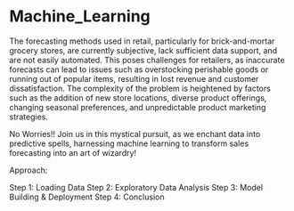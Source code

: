 # Machine_Learning
The forecasting methods used in retail, particularly for brick-and-mortar grocery stores, are currently subjective, lack sufficient data support, and are not easily automated. 
This poses challenges for retailers, as inaccurate forecasts can lead to issues such as overstocking perishable goods or running out of popular items, resulting in lost revenue and customer dissatisfaction. 
The complexity of the problem is heightened by factors such as the addition of new store locations, diverse product offerings, changing seasonal preferences, and unpredictable product marketing strategies.

No Worries!!
Join us in this mystical pursuit, as we enchant data into predictive spells, harnessing machine learning to transform sales forecasting into an art of wizardry!  

Approach: 

Step 1: Loading Data
Step 2: Exploratory Data Analysis
Step 3: Model Building & Deployment
Step 4: Conclusion

